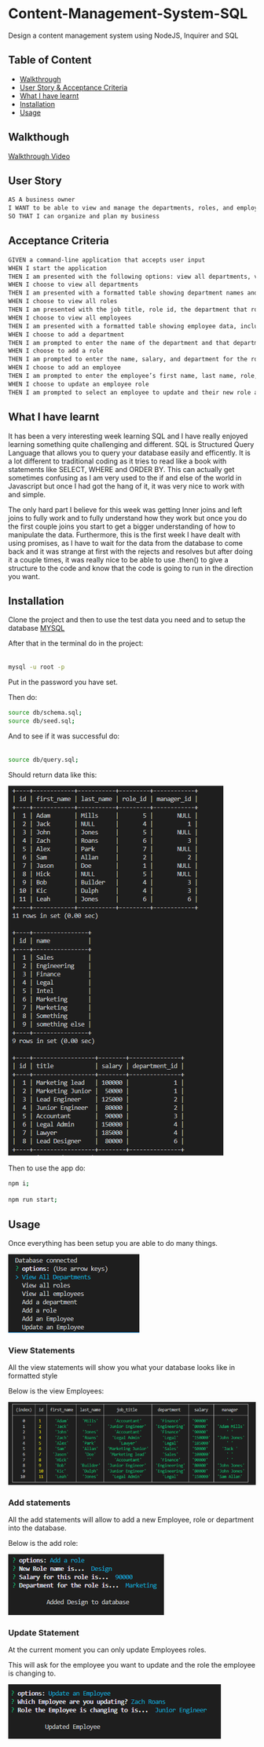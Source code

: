 # Content-Management-System-SQL

Design a content management system using NodeJS, Inquirer and SQL

## Table of Content

- [Walkthrough](#walkthough)
- [User Story & Acceptance Criteria](#user-story)
- [What I have learnt](#what-i-have-learnt)
- [Installation](#installation)
- [Usage](#usage)

## Walkthough

[Walkthrough Video](https://www.youtube.com/watch?v=XFYcvWCFg6U)

## User Story

```md
AS A business owner
I WANT to be able to view and manage the departments, roles, and employees in my company
SO THAT I can organize and plan my business
```

## Acceptance Criteria

```md
GIVEN a command-line application that accepts user input
WHEN I start the application
THEN I am presented with the following options: view all departments, view all roles, view all employees, add a department, add a role, add an employee, and update an employee role
WHEN I choose to view all departments
THEN I am presented with a formatted table showing department names and department ids
WHEN I choose to view all roles
THEN I am presented with the job title, role id, the department that role belongs to, and the salary for that role
WHEN I choose to view all employees
THEN I am presented with a formatted table showing employee data, including employee ids, first names, last names, job titles, departments, salaries, and managers that the employees report to
WHEN I choose to add a department
THEN I am prompted to enter the name of the department and that department is added to the database
WHEN I choose to add a role
THEN I am prompted to enter the name, salary, and department for the role and that role is added to the database
WHEN I choose to add an employee
THEN I am prompted to enter the employee’s first name, last name, role, and manager, and that employee is added to the database
WHEN I choose to update an employee role
THEN I am prompted to select an employee to update and their new role and this information is updated in the database
```

## What I have learnt

It has been a very interesting week learning SQL and I have really enjoyed learning something quite challenging and different. SQL is Structured Query Language that allows
you to query your database easily and efficently. It is a lot different to traditional coding as it tries to read like a book with statements like SELECT, WHERE and ORDER BY.
This can actually get sometimes confusing as I am very used to the if and else of the world in Javascript but once I had got the hang of it, it was very nice to work with and simple.

The only hard part I believe for this week was getting Inner joins and left joins to fully work and to fully understand how they work but once you do the first couple joins
you start to get a bigger understanding of how to manipulate the data. Furthermore, this is the first week I have dealt with using promises, as I have to wait for the data from the database to come back and it was strange at first with the rejects and resolves but after doing it a couple times, it was really nice to be able to use .then() to
give a structure to the code and know that the code is going to run in the direction you want.

## Installation

Clone the project and then to use the test data you need and to setup the database [MYSQL](https://www.mysql.com/)

After that in the terminal do in the project:

```bash

mysql -u root -p

```

Put in the password you have set.

Then do:

```bash
source db/schema.sql;
source db/seed.sql;
```

And to see if it was successful do:

```bash

source db/query.sql;
```

Should return data like this:

![Database data](./README-Images/SQLQuery.png)

Then to use the app do:

```bash
npm i;

npm run start;
```

## Usage

Once everything has been setup you are able to do many things.

![Options](./README-Images/mainMenu.png)

### View Statements

All the view statements will show you what your database looks like in formatted style

Below is the view Employees:

![Employee Database](./README-Images/viewEmployees.png)

### Add statements

All the add statements will allow to add a new Employee, role or department into the database.

Below is the add role:

![Add role](./README-Images/addRole.png)

### Update Statement

At the current moment you can only update Employees roles.

This will ask for the employee you want to update and the role the employee is changing to.

![Updating Employee](./README-Images/updateEmployee.png)

